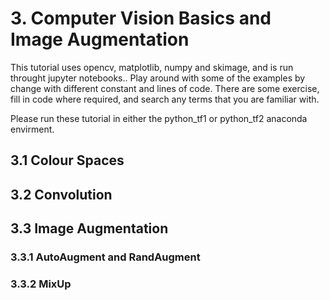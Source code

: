 # 3. Computer Vision Basics and Image Augmentation
This tutorial uses opencv, matplotlib, numpy and skimage, and is run throught jupyter notebooks..
Play around with some of the examples by change with different constant and lines of code. 
There are some exercise, fill in code where required, and search any terms that you are familiar with.

Please run these tutorial in either the python_tf1 or python_tf2 anaconda envirment.
## 3.1 Colour Spaces

## 3.2 Convolution

## 3.3 Image Augmentation
### 3.3.1 AutoAugment and RandAugment
### 3.3.2 MixUp

